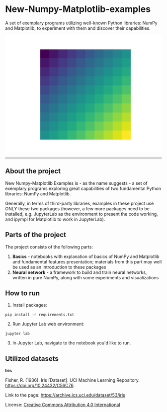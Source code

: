 # New-Numpy-Matplotlib-examples
A set of exemplary programs utilizing well-known Python libraries: NumPy and Matplotlib, to experiment with them and discover their capabilities.

<p align="center">
  <img src="img/grid.png" />
</p>

---

## About the project

New Numpy-Matplotlib Examples is - as the name suggests - a set
of exemplary programs exploring great capabilities of two fundamental
Python libraries: NumPy and Matplotlib.

Generally, in terms of third-party libraries, examples in these project
use ONLY these two packages (however, a few more packages need to be installed,
e.g. JupyterLab as the environment to present the code working, and ipympl
for Matplotlib to work in JupyterLab).

## Parts of the project

The project consists of the following parts:

1. **Basics** - notebooks with explanation of basics of NumPy and Matplotlib and
fundamental features presentation; materials from this part may well be used as
an introduction to these packages
2. **Neural network** - a framework to build and train neural networks, written in
pure NumPy, along with some experiments and visualizations

## How to run

1. Install packages:

```commandline
pip install -r requirements.txt
```

2. Run Jupyter Lab web environment:

```commandline
jupyter lab
```

3. In Jupyter Lab, navigate to the notebook you'd like to run.

## Utilized datasets

**Iris**

Fisher, R. (1936). Iris [Dataset]. UCI Machine Learning Repository. https://doi.org/10.24432/C56C76.

Link to the page: https://archive.ics.uci.edu/dataset/53/iris

License: [Creative Commons Attribution 4.0 International](https://creativecommons.org/licenses/by/4.0/legalcode)
